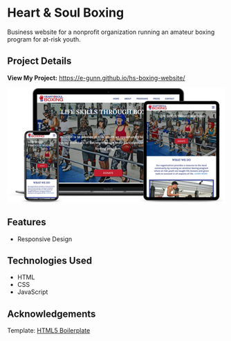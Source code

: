 # Heart & Soul Boxing
Business website for a nonprofit organization running an amateur boxing program for at-risk youth.

## Project Details

**View My Project:** https://e-gunn.github.io/hs-boxing-website/

![Project Screenshot](https://github.com/e-gunn/hs-boxing-website/blob/main/img/screenshot.png)

## Features
* Responsive Design 

## Technologies Used
* HTML
* CSS
* JavaScript

## Acknowledgements
Template: [HTML5 Boilerplate](https://html5boilerplate.com/)
